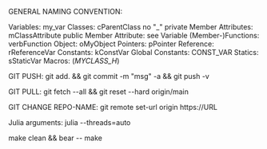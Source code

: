 GENERAL NAMING CONVENTION:

Variables: my_var
Classes: cParentClass
    no "_"
private Member Attributes: mClassAttribute 
public Member Attribute: see Variable
(Member-)Functions: verbFunction
Object: oMyObject
Pointers: pPointer
Reference: rReferenceVar
Constants: kConstVar
Global Constants: CONST_VAR
Statics: sStaticVar
Macros: (_MYCLASS_H_)

GIT PUSH:
git add. && git commit -m "msg" -a && git push -v

GIT PULL:
git fetch --all && git reset --hard origin/main

GIT CHANGE REPO-NAME:
git remote set-url origin https://URL

Julia arguments:
julia --threads=auto

make clean && bear -- make
